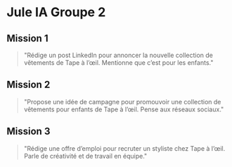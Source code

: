 # Jule IA Groupe 2

## Mission 1

> "Rédige un post LinkedIn pour annoncer la nouvelle collection de vêtements de Tape à l’œil. Mentionne que c’est pour les enfants."

## Mission 2

> "Propose une idée de campagne pour promouvoir une collection de vêtements pour enfants de Tape à l’œil. Pense aux réseaux sociaux."

## Mission 3

> "Rédige une offre d’emploi pour recruter un styliste chez Tape à l’œil. Parle de créativité et de travail en équipe."

